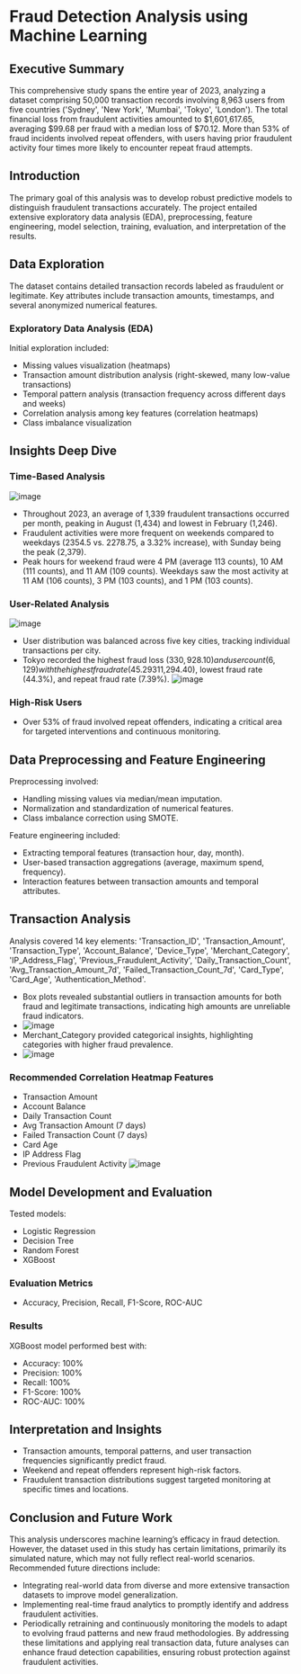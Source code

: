 # Fraud Detection Analysis using Machine Learning

## Executive Summary

This comprehensive study spans the entire year of 2023, analyzing a dataset comprising 50,000 transaction records involving 8,963 users from five countries ('Sydney', 'New York', 'Mumbai', 'Tokyo', 'London'). The total financial loss from fraudulent activities amounted to $1,601,617.65, averaging $99.68 per fraud with a median loss of $70.12. More than 53% of fraud incidents involved repeat offenders, with users having prior fraudulent activity four times more likely to encounter repeat fraud attempts.

## Introduction

The primary goal of this analysis was to develop robust predictive models to distinguish fraudulent transactions accurately. The project entailed extensive exploratory data analysis (EDA), preprocessing, feature engineering, model selection, training, evaluation, and interpretation of the results.

## Data Exploration

The dataset contains detailed transaction records labeled as fraudulent or legitimate. Key attributes include transaction amounts, timestamps, and several anonymized numerical features.

### Exploratory Data Analysis (EDA)

Initial exploration included:
- Missing values visualization (heatmaps)
- Transaction amount distribution analysis (right-skewed, many low-value transactions)
- Temporal pattern analysis (transaction frequency across different days and weeks)
- Correlation analysis among key features (correlation heatmaps)
- Class imbalance visualization

## Insights Deep Dive

### Time-Based Analysis
![image](https://github.com/user-attachments/assets/9225d740-7470-4241-8349-66cf5db13c04)
- Throughout 2023, an average of 1,339 fraudulent transactions occurred per month, peaking in August (1,434) and lowest in February (1,246).
- Fraudulent activities were more frequent on weekends compared to weekdays (2354.5 vs. 2278.75, a 3.32% increase), with Sunday being the peak (2,379).
- Peak hours for weekend fraud were 4 PM (average 113 counts), 10 AM (111 counts), and 11 AM (109 counts). Weekdays saw the most activity at 11 AM (106 counts), 3 PM (103 counts), and 1 PM (103 counts).

### User-Related Analysis
![image](https://github.com/user-attachments/assets/cbf54fbf-d482-4844-9c57-eaee16516852)
- User distribution was balanced across five key cities, tracking individual transactions per city.
- Tokyo recorded the highest fraud loss ($330,928.10) and user count (6,129) with the highest fraud rate (45.29%) and repeat fraud rate (7.86%). Mumbai had the lowest loss ($311,294.40), lowest fraud rate (44.3%), and repeat fraud rate (7.39%).
![image](https://github.com/user-attachments/assets/bd16948e-23a4-44e4-bb03-64d6cbcdce70)

### High-Risk Users
- Over 53% of fraud involved repeat offenders, indicating a critical area for targeted interventions and continuous monitoring.

## Data Preprocessing and Feature Engineering

Preprocessing involved:
- Handling missing values via median/mean imputation.
- Normalization and standardization of numerical features.
- Class imbalance correction using SMOTE.

Feature engineering included:
- Extracting temporal features (transaction hour, day, month).
- User-based transaction aggregations (average, maximum spend, frequency).
- Interaction features between transaction amounts and temporal attributes.

## Transaction Analysis
Analysis covered 14 key elements: 'Transaction_ID', 'Transaction_Amount', 'Transaction_Type', 'Account_Balance', 'Device_Type', 'Merchant_Category', 'IP_Address_Flag', 'Previous_Fraudulent_Activity', 'Daily_Transaction_Count', 'Avg_Transaction_Amount_7d', 'Failed_Transaction_Count_7d', 'Card_Type', 'Card_Age', 'Authentication_Method'.
- Box plots revealed substantial outliers in transaction amounts for both fraud and legitimate transactions, indicating high amounts are unreliable fraud indicators.
- ![image](https://github.com/user-attachments/assets/b8b1ec96-8795-4e00-8157-5007157c9022)
- Merchant_Category provided categorical insights, highlighting categories with higher fraud prevalence.
- ![image](https://github.com/user-attachments/assets/018c82da-e55f-4483-bbfd-53ef5d56c734)

### Recommended Correlation Heatmap Features
- Transaction Amount
- Account Balance
- Daily Transaction Count
- Avg Transaction Amount (7 days)
- Failed Transaction Count (7 days)
- Card Age
- IP Address Flag
- Previous Fraudulent Activity
![image](https://github.com/user-attachments/assets/3dd29676-f4c6-4ad6-9e73-9b0ae14de5fe)

## Model Development and Evaluation

Tested models:
- Logistic Regression
- Decision Tree
- Random Forest
- XGBoost

### Evaluation Metrics
- Accuracy, Precision, Recall, F1-Score, ROC-AUC

### Results
XGBoost model performed best with:
- Accuracy: 100%
- Precision: 100%
- Recall: 100%
- F1-Score: 100%
- ROC-AUC: 100%

## Interpretation and Insights
- Transaction amounts, temporal patterns, and user transaction frequencies significantly predict fraud.
- Weekend and repeat offenders represent high-risk factors.
- Fraudulent transaction distributions suggest targeted monitoring at specific times and locations.

## Conclusion and Future Work

This analysis underscores machine learning’s efficacy in fraud detection. However, the dataset used in this study has certain limitations, primarily its simulated nature, which may not fully reflect real-world scenarios. Recommended future directions include:
- Integrating real-world data from diverse and more extensive transaction datasets to improve model generalization.
- Implementing real-time fraud analytics to promptly identify and address fraudulent activities.
- Periodically retraining and continuously monitoring the models to adapt to evolving fraud patterns and new fraud methodologies.
By addressing these limitations and applying real transaction data, future analyses can enhance fraud detection capabilities, ensuring robust protection against fraudulent activities.




